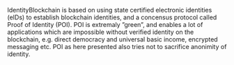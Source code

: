 IdentityBlockchain is based on using state certified electronic identities (eIDs) to establish blockchain identities, and a concensus protocol called Proof of Identity (POI).
POI is extremaly ”green”, and enables a lot of applications which are impossible without verified identity on the blockchain, e.g. direct democracy and universal basic income, encrypted messaging etc. POI as here presented also tries not to sacrifice anonimity of identity.
